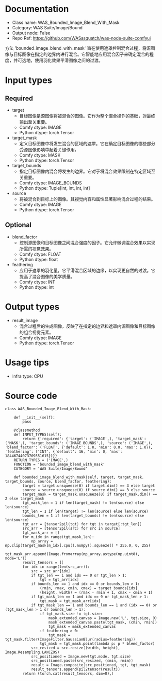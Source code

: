 # Documentation
- Class name: WAS_Bounded_Image_Blend_With_Mask
- Category: WAS Suite/Image/Bound
- Output node: False
- Repo Ref: https://github.com/WASasquatch/was-node-suite-comfyui

方法 'bounded_image_blend_with_mask' 旨在使用遮罩控制混合过程，将源图像与目标图像在指定的边界内进行混合。它智能地应用混合因子来确定混合的程度，并可选地，使用羽化效果平滑图像之间的过渡。

# Input types
## Required
- target
    - 目标图像是源图像将被混合的图像。它作为整个混合操作的基础，对最终输出至关重要。
    - Comfy dtype: IMAGE
    - Python dtype: torch.Tensor
- target_mask
    - 定义目标图像中将发生混合的区域的遮罩。它在确定目标图像的哪些部分受源图像影响中起着关键作用。
    - Comfy dtype: MASK
    - Python dtype: torch.Tensor
- target_bounds
    - 指定目标图像内混合将发生的边界。它对于将混合效果限制在特定区域至关重要。
    - Comfy dtype: IMAGE_BOUNDS
    - Python dtype: Tuple[int, int, int, int]
- source
    - 将被混合到目标上的图像。其视觉内容和属性显著影响混合过程的结果。
    - Comfy dtype: IMAGE
    - Python dtype: torch.Tensor
## Optional
- blend_factor
    - 控制源图像和目标图像之间混合强度的因子。它允许微调混合效果以实现所需的视觉效果。
    - Comfy dtype: FLOAT
    - Python dtype: float
- feathering
    - 应用于遮罩的羽化量，它平滑混合区域的边缘，以实现更自然的过渡。它提高了混合图像的美学质量。
    - Comfy dtype: INT
    - Python dtype: int

# Output types
- result_image
    - 混合过程后的生成图像，反映了在指定的边界和遮罩内源图像和目标图像的组合视觉元素。
    - Comfy dtype: IMAGE
    - Python dtype: torch.Tensor

# Usage tips
- Infra type: CPU

# Source code
```
class WAS_Bounded_Image_Blend_With_Mask:

    def __init__(self):
        pass

    @classmethod
    def INPUT_TYPES(self):
        return {'required': {'target': ('IMAGE',), 'target_mask': ('MASK',), 'target_bounds': ('IMAGE_BOUNDS',), 'source': ('IMAGE',), 'blend_factor': ('FLOAT', {'default': 1.0, 'min': 0.0, 'max': 1.0}), 'feathering': ('INT', {'default': 16, 'min': 0, 'max': 18446744073709551615})}}
    RETURN_TYPES = ('IMAGE',)
    FUNCTION = 'bounded_image_blend_with_mask'
    CATEGORY = 'WAS Suite/Image/Bound'

    def bounded_image_blend_with_mask(self, target, target_mask, target_bounds, source, blend_factor, feathering):
        target = target.unsqueeze(0) if target.dim() == 3 else target
        source = source.unsqueeze(0) if source.dim() == 3 else source
        target_mask = target_mask.unsqueeze(0) if target_mask.dim() == 2 else target_mask
        tgt_mask_len = 1 if len(target_mask) != len(source) else len(source)
        tgt_len = 1 if len(target) != len(source) else len(source)
        bounds_len = 1 if len(target_bounds) != len(source) else len(source)
        tgt_arr = [tensor2pil(tgt) for tgt in target[:tgt_len]]
        src_arr = [tensor2pil(src) for src in source]
        tgt_mask_arr = []
        for m_idx in range(tgt_mask_len):
            np_array = np.clip(target_mask[m_idx].cpu().numpy().squeeze() * 255.0, 0, 255)
            tgt_mask_arr.append(Image.fromarray(np_array.astype(np.uint8), mode='L'))
        result_tensors = []
        for idx in range(len(src_arr)):
            src = src_arr[idx]
            if tgt_len == 1 and idx == 0 or tgt_len > 1:
                tgt = tgt_arr[idx]
            if bounds_len == 1 and idx == 0 or bounds_len > 1:
                (rmin, rmax, cmin, cmax) = target_bounds[idx]
                (height, width) = (rmax - rmin + 1, cmax - cmin + 1)
            if tgt_mask_len == 1 and idx == 0 or tgt_mask_len > 1:
                tgt_mask = tgt_mask_arr[idx]
            if tgt_mask_len == 1 and bounds_len == 1 and (idx == 0) or (tgt_mask_len > 1 or bounds_len > 1):
                if tgt_mask.size != tgt.size:
                    mask_extended_canvas = Image.new('L', tgt.size, 0)
                    mask_extended_canvas.paste(tgt_mask, (cmin, rmin))
                    tgt_mask = mask_extended_canvas
                if feathering > 0:
                    tgt_mask = tgt_mask.filter(ImageFilter.GaussianBlur(radius=feathering))
                tgt_mask = tgt_mask.point(lambda p: p * blend_factor)
            src_resized = src.resize((width, height), Image.Resampling.LANCZOS)
            src_positioned = Image.new(tgt.mode, tgt.size)
            src_positioned.paste(src_resized, (cmin, rmin))
            result = Image.composite(src_positioned, tgt, tgt_mask)
            result_tensors.append(pil2tensor(result))
        return (torch.cat(result_tensors, dim=0),)
```